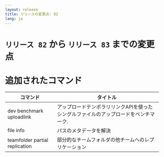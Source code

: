```yaml
---
layout: release
title: リリースの変更点: 82
lang: ja
---
```


# `リリース 82` から `リリース 83` までの変更点

# 追加されたコマンド


| コマンド                       | タイトル                                                                             |
|--------------------------------|--------------------------------------------------------------------------------------|
| dev benchmark uploadlink       | アップロードテンポラリリンクAPIを使ったシングルファイルのアップロードをベンチマーク. |
| file info                      | パスのメタデータを解決                                                               |
| teamfolder partial replication | 部分的なチームフォルダの他チームへのレプリケーション                                 |



